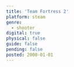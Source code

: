 ```yaml
---
title: 'Team Fortress 2'
platform: steam
genre:
  - shooter
digital: true
physical: false
guide: false
pending: false
posted: 2000-01-01
---
```


